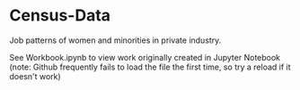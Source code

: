 # Census-Data
Job patterns of women and minorities in private industry.

See Workbook.ipynb to view work originally created in Jupyter Notebook
(note: Github frequently fails to load the file the first time, so try a reload if it doesn't work)
